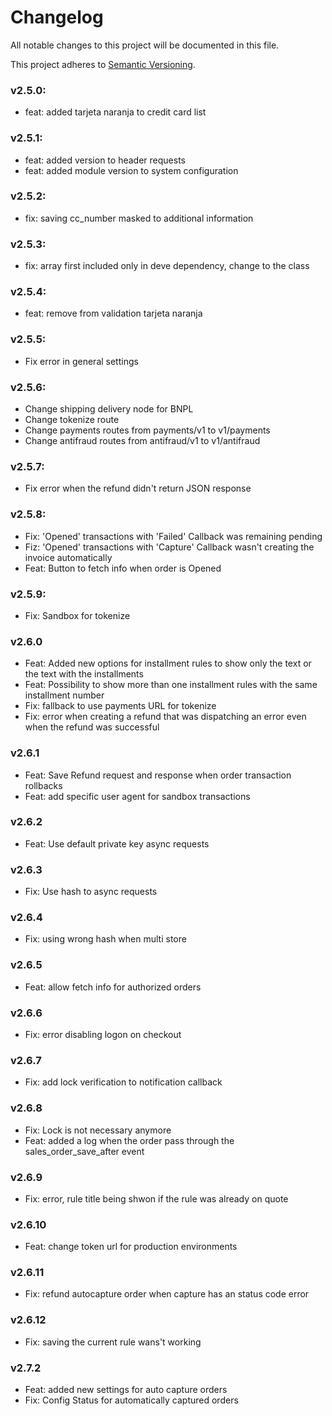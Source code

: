 # Changelog

All notable changes to this project will be documented in this file.

This project adheres to [Semantic Versioning](https://semver.org/spec/v2.0.0.html).



### v2.5.0:
- feat: added tarjeta naranja to credit card list

### v2.5.1:
- feat: added version to header requests
- feat: added module version to system configuration

### v2.5.2:
- fix: saving cc_number masked to additional information

### v2.5.3:
- fix: array first included only in deve dependency, change to the class

### v2.5.4:
- feat: remove from validation tarjeta naranja

### v2.5.5:
- Fix error in general settings

### v2.5.6:
- Change shipping delivery node for BNPL
- Change tokenize route
- Change payments routes from payments/v1 to v1/payments
- Change antifraud routes from antifraud/v1 to v1/antifraud

### v2.5.7:
- Fix error when the refund didn't return JSON response

### v2.5.8:
- Fix: 'Opened' transactions with 'Failed' Callback was remaining pending
- Fiz: 'Opened' transactions with 'Capture' Callback wasn't creating the invoice automatically
- Feat: Button to fetch info when order is Opened

### v2.5.9:
- Fix: Sandbox for tokenize

### v2.6.0
- Feat: Added new options for installment rules to show only the text or the text with the installments
- Feat: Possibility to show more than one installment rules with the same installment number
- Fix: fallback to use payments URL for tokenize
- Fix: error when creating a refund that was dispatching an error even when the refund was successful

### v2.6.1
- Feat: Save Refund request and response when order transaction rollbacks
- Feat: add specific user agent for sandbox transactions

### v2.6.2
- Feat: Use default private key async requests

### v2.6.3
- Fix: Use hash to async requests

### v2.6.4
- Fix: using wrong hash when multi store

### v2.6.5
- Feat: allow fetch info for authorized orders

### v2.6.6
- Fix: error disabling logon on checkout

### v2.6.7
- Fix: add lock verification to notification callback

### v2.6.8
- Fix: Lock is not necessary anymore
- Feat: added a log when the order pass through the sales_order_save_after event

### v2.6.9
- Fix: error, rule title being shwon if the rule was already on quote

### v2.6.10
- Feat: change token url for production environments

### v2.6.11
- Fix: refund autocapture order when capture has an status code error

### v2.6.12
- Fix: saving the current rule wans't working

### v2.7.2
- Feat: added new settings for auto capture orders
- Fix: Config Status for automatically captured orders
